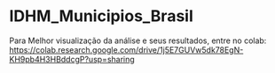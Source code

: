 # IDHM_Municipios_Brasil

Para Melhor visualização da análise e seus resultados, entre no colab:
https://colab.research.google.com/drive/1j5E7GUVw5dk78EgN-KH9pb4H3HBddcgP?usp=sharing
